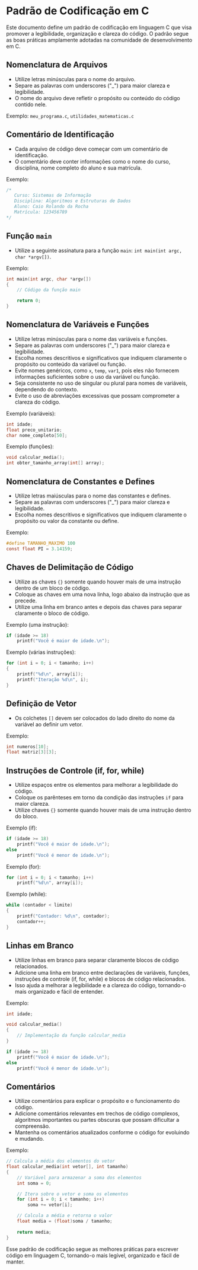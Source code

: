 # Padrão de Codificação em C

Este documento define um padrão de codificação em linguagem C que visa promover a legibilidade, organização e clareza do código. O padrão segue as boas práticas amplamente adotadas na comunidade de desenvolvimento em C.

## Nomenclatura de Arquivos

- Utilize letras minúsculas para o nome do arquivo.
- Separe as palavras com underscores ("_") para maior clareza e legibilidade.
- O nome do arquivo deve refletir o propósito ou conteúdo do código contido nele.

Exemplo: `meu_programa.c`, `utilidades_matematicas.c`

## Comentário de Identificação

- Cada arquivo de código deve começar com um comentário de identificação.
- O comentário deve conter informações como o nome do curso, disciplina, nome completo do aluno e sua matrícula.

Exemplo:
```c
/* 
   Curso: Sistemas de Informação
   Disciplina: Algoritmos e Estruturas de Dados
   Aluno: Caio Rolando da Rocha
   Matrícula: 123456789
*/
```

## Função `main`

- Utilize a seguinte assinatura para a função `main`: `int main(int argc, char *argv[])`.

Exemplo:
```c
int main(int argc, char *argv[])
{
    // Código da função main

    return 0;
}
```

## Nomenclatura de Variáveis e Funções

- Utilize letras minúsculas para o nome das variáveis e funções.
- Separe as palavras com underscores ("_") para maior clareza e legibilidade.
- Escolha nomes descritivos e significativos que indiquem claramente o propósito ou conteúdo da variável ou função.
- Evite nomes genéricos, como `x`, `temp`, `var1`, pois eles não fornecem informações suficientes sobre o uso da variável ou função.
- Seja consistente no uso de singular ou plural para nomes de variáveis, dependendo do contexto.
- Evite o uso de abreviações excessivas que possam comprometer a clareza do código.

Exemplo (variáveis):
```c
int idade;
float preco_unitario;
char nome_completo[50];
```

Exemplo (funções):
```c
void calcular_media();
int obter_tamanho_array(int[] array);
```

## Nomenclatura de Constantes e Defines

- Utilize letras maiúsculas para o nome das constantes e defines.
- Separe as palavras com underscores ("_") para maior clareza e legibilidade.
- Escolha nomes descritivos e significativos que indiquem claramente o propósito ou valor da constante ou define.

Exemplo:
```c
#define TAMANHO_MAXIMO 100
const float PI = 3.14159;
```

## Chaves de Delimitação de Código

- Utilize as chaves `{}` somente quando houver mais de uma instrução dentro de um bloco de código.
- Coloque as chaves em uma nova linha, logo abaixo da instrução que as precede.
- Utilize uma linha em branco antes e depois das chaves para separar claramente o bloco de código.

Exemplo (uma instrução):
```c
if (idade >= 18)
    printf("Você é maior de idade.\n");
```

Exemplo (várias instruções):
```c
for (int i = 0; i < tamanho; i++)
{
    printf("%d\n", array[i]);
    printf("Iteração %d\n", i);
}
```

## Definição de Vetor

- Os colchetes `[]` devem ser colocados do lado direito do nome da variável ao definir um vetor.

Exemplo:
```c
int numeros[10];
float matriz[3][3];
```

## Instruções de Controle (if, for, while)

- Utilize espaços entre os elementos para melhorar a legibilidade do código.
- Coloque os parênteses em torno da condição das instruções `if` para maior clareza.
- Utilize chaves `{}` somente quando houver mais de uma instrução dentro do bloco.

Exemplo (if):
```c
if (idade >= 18)
    printf("Você é maior de idade.\n");
else
    printf("Você é menor de idade.\n");
```

Exemplo (for):
```c
for (int i = 0; i < tamanho; i++)
    printf("%d\n", array[i]);
```

Exemplo (while):
```c
while (contador < limite)
{
    printf("Contador: %d\n", contador);
    contador++;
}
```

## Linhas em Branco

- Utilize linhas em branco para separar claramente blocos de código relacionados.
- Adicione uma linha em branco entre declarações de variáveis, funções, instruções de controle (if, for, while) e blocos de código relacionados.
- Isso ajuda a melhorar a legibilidade e a clareza do código, tornando-o mais organizado e fácil de entender.

Exemplo:
```c
int idade;

void calcular_media()
{
    // Implementação da função calcular_media
}

if (idade >= 18)
    printf("Você é maior de idade.\n");
else
    printf("Você é menor de idade.\n");
```

## Comentários

- Utilize comentários para explicar o propósito e o funcionamento do código.
- Adicione comentários relevantes em trechos de código complexos, algoritmos importantes ou partes obscuras que possam dificultar a compreensão.
- Mantenha os comentários atualizados conforme o código for evoluindo e mudando.

Exemplo:
```c
// Calcula a média dos elementos do vetor
float calcular_media(int vetor[], int tamanho)
{
    // Variável para armazenar a soma dos elementos
    int soma = 0;

    // Itera sobre o vetor e soma os elementos
    for (int i = 0; i < tamanho; i++)
        soma += vetor[i];

    // Calcula a média e retorna o valor
    float media = (float)soma / tamanho;
    
    return media;
}
```

Esse padrão de codificação segue as melhores práticas para escrever código em linguagem C, tornando-o mais legível, organizado e fácil de manter.
